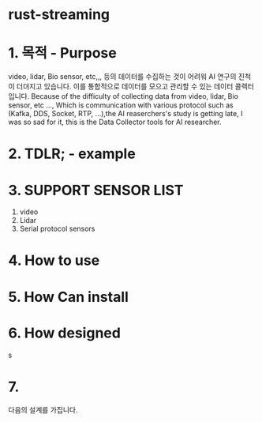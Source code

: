 # rust-streaming

# 1. 목적 - Purpose
  video, lidar, Bio sensor, etc,,, 등의 데이터를 수집하는 것이 어려워 AI 연구의 진척이 더뎌지고 있습니다. 이를 통합적으로 데이터를 모으고 관리할 수 있는 데이터 콜렉터 입니다.
Because of the difficulty of collecting data from video, lidar, Bio sensor, etc ..., Which is communication with various protocol such as (Kafka, DDS, Socket, RTP, ...),the AI reaserchers's study is getting late, I was so sad for it,
this is the Data Collector tools for AI researcher.
# 2. TDLR; - example

# 3. SUPPORT SENSOR LIST
 1. video
 2. Lidar
 3. Serial protocol sensors

# 4. How to use

# 5. How Can install 

# 6. How designed 
s
# 7.
 다음의 설계를 가집니다.
